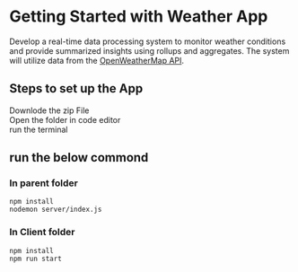 # Getting Started with Weather App

Develop a real-time data processing system to monitor weather conditions and provide
summarized insights using rollups and aggregates. The system will utilize data from the [OpenWeatherMap API](https://openweathermap.org/).

## Steps to set up the App

Downlode the zip File\
Open the folder in code editor\
run the terminal 
## run the below commond
### In parent folder
`npm install`\
`nodemon server/index.js`

### In Client folder
`npm install`\
`npm run start`




